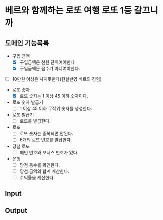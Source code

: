 # 베르와 함께하는 로또 여행 로또 1등 갈끄니까

## 도메인 기능목록

- 구입 금액
    - [x] 구입금액은 천원 단위여야한다
    - [x] 구입금액은 음수가 아니여야한다.

- [ ] 10만원 이상은 사지못한다(현실반영 베르의 경험)

- 로또 숫자
    - [x] 로또 숫자는 1 이상 45 이하 숫자이다.

- 로또 숫자 발급기
    - [ ] 1 이상 45 이하 무작위 숫자를 생성한다.

- 로또 발급기
    - [ ] 로또를 발급한다.

- 로또
    - [ ] 로또 숫자는 중복되면 안된다.
    - [ ] 6개의 로또 번호를 발급한다.

- 당첨 로또
    - [ ] 메인 번호와 보너스 번호가 있다.

- 은행
    - [ ] 당첨 등수를 확인한다.
    - [ ] 당첨 금액의 합계 계산한다.
    - [ ] 수익률을 계산한다.

## Input

## Output
